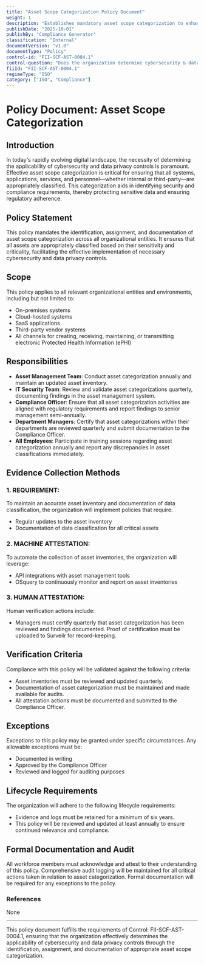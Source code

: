 ```yaml
---
title: "Asset Scope Categorization Policy Document"
weight: 1
description: "Establishes mandatory asset scope categorization to enhance cybersecurity and data privacy controls across the organization."
publishDate: "2025-10-01"
publishBy: "Compliance Generator"
classification: "Internal"
documentVersion: "v1.0"
documentType: "Policy"
control-id: "FII-SCF-AST-0004.1"
control-question: "Does the organization determine cybersecurity & data privacy control applicability by identifying, assigning and documenting the appropriate asset scope categorization for all systems, applications, services and personnel (internal and third-parties)?"
fiiId: "FII-SCF-AST-0004.1"
regimeType: "ISO"
category: ["ISO", "Compliance"]
---
```


# Policy Document: Asset Scope Categorization

## Introduction
In today's rapidly evolving digital landscape, the necessity of determining the applicability of cybersecurity and data privacy controls is paramount. Effective asset scope categorization is critical for ensuring that all systems, applications, services, and personnel—whether internal or third-party—are appropriately classified. This categorization aids in identifying security and compliance requirements, thereby protecting sensitive data and ensuring regulatory adherence. 

## Policy Statement
This policy mandates the identification, assignment, and documentation of asset scope categorization across all organizational entities. It ensures that all assets are appropriately classified based on their sensitivity and criticality, facilitating the effective implementation of necessary cybersecurity and data privacy controls.

## Scope
This policy applies to all relevant organizational entities and environments, including but not limited to:
- On-premises systems
- Cloud-hosted systems
- SaaS applications
- Third-party vendor systems
- All channels for creating, receiving, maintaining, or transmitting electronic Protected Health Information (ePHI)

## Responsibilities
- **Asset Management Team**: Conduct asset categorization annually and maintain an updated asset inventory. 
- **IT Security Team**: Review and validate asset categorizations quarterly, documenting findings in the asset management system.
- **Compliance Officer**: Ensure that all asset categorization activities are aligned with regulatory requirements and report findings to senior management semi-annually.
- **Department Managers**: Certify that asset categorizations within their departments are reviewed quarterly and submit documentation to the Compliance Officer.
- **All Employees**: Participate in training sessions regarding asset categorization annually and report any discrepancies in asset classifications immediately.

## Evidence Collection Methods

### 1. REQUIREMENT:
To maintain an accurate asset inventory and documentation of data classification, the organization will implement policies that require:
- Regular updates to the asset inventory
- Documentation of data classification for all critical assets

### 2. MACHINE ATTESTATION:
To automate the collection of asset inventories, the organization will leverage:
- API integrations with asset management tools
- OSquery to continuously monitor and report on asset inventories

### 3. HUMAN ATTESTATION:
Human verification actions include:
- Managers must certify quarterly that asset categorization has been reviewed and findings documented. Proof of certification must be uploaded to Surveilr for record-keeping.

## Verification Criteria
Compliance with this policy will be validated against the following criteria:
- Asset inventories must be reviewed and updated quarterly.
- Documentation of asset categorization must be maintained and made available for audits.
- All attestation actions must be documented and submitted to the Compliance Officer.

## Exceptions
Exceptions to this policy may be granted under specific circumstances. Any allowable exceptions must be:
- Documented in writing
- Approved by the Compliance Officer
- Reviewed and logged for auditing purposes

## Lifecycle Requirements
The organization will adhere to the following lifecycle requirements:
- Evidence and logs must be retained for a minimum of six years.
- This policy will be reviewed and updated at least annually to ensure continued relevance and compliance.

## Formal Documentation and Audit
All workforce members must acknowledge and attest to their understanding of this policy. Comprehensive audit logging will be maintained for all critical actions taken in relation to asset categorization. Formal documentation will be required for any exceptions to the policy.

### References
None

---

This policy document fulfills the requirements of Control: FII-SCF-AST-0004.1, ensuring that the organization effectively determines the applicability of cybersecurity and data privacy controls through the identification, assignment, and documentation of appropriate asset scope categorization.